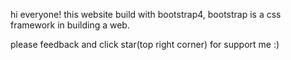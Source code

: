 hi everyone! this website build with bootstrap4, bootstrap is a css framework in building a web.

please feedback and click star(top right corner) for support me :)
